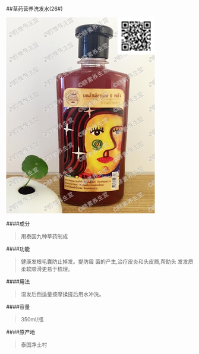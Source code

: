 ##草药营养洗发水(26#)

![草药营养洗发水](images/026_mark.jpg)

####成分
>用泰国九种草药制成

####功能
>健康发根毛囊防止掉发。提防霉 菌的产生,治疗皮炎和头皮屑,帮助头 发发质柔软顺滑更易于梳理。

####用法
>湿发后倒适量按摩揉搓后用水冲洗。

####容量
>350ml/瓶

####原产地
>泰国净土村 